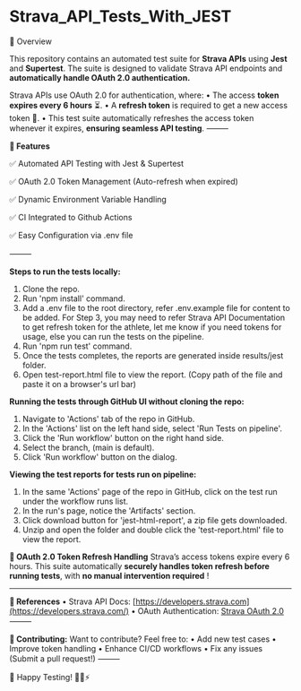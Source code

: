 # Strava_API_Tests_With_JEST
📌 Overview

This repository contains an automated test suite for **Strava APIs** using **Jest** and **Supertest**. The suite is designed to validate Strava API endpoints and **automatically handle OAuth 2.0 authentication.**

Strava APIs use OAuth 2.0 for authentication, where:
	•	The access **token expires every 6 hours** ⏳.
	•	A **refresh token** is required to get a new access token 🔄.
	•	This test suite automatically refreshes the access token whenever it expires, **ensuring seamless API testing**.
⸻

**🔹 Features**

✅ Automated API Testing with Jest & Supertest

✅ OAuth 2.0 Token Management (Auto-refresh when expired)

✅ Dynamic Environment Variable Handling

✅ CI Integrated to Github Actions

✅ Easy Configuration via .env file

⸻

**Steps to run the tests locally:**
1. Clone the repo.
2. Run 'npm install' command.
3. Add a .env file to the root directory, refer .env.example file for content to be added.
For Step 3, you may need to refer Strava API Documentation to get refresh token for the athlete, let me know if you need tokens for usage, else you can run the tests on the pipeline.
4. Run 'npm run test' command.
5. Once the tests completes, the reports are generated inside results/jest folder.
6. Open test-report.html file to view the report. (Copy path of the file and paste it on a browser's url bar)

**Running the tests through GitHub UI without cloning the repo:**
1. Navigate to 'Actions' tab of the repo in GitHub.
2. In the 'Actions' list on the left hand side, select 'Run Tests on pipeline'.
3. Click the 'Run workflow' button on the right hand side.
4. Select the branch, (main is default).
5. Click 'Run workflow' button on the dialog.

**Viewing the test reports for tests run on pipeline:**
1. In the same 'Actions' page of the repo in GitHub, click on the test run under the workflow runs list.
2. In the run's page, notice the 'Artifacts' section.
3. Click download button for 'jest-html-report', a zip file gets downloaded.
4. Unzip and open the folder and double click the 'test-report.html' file to view the report.


**🔑 OAuth 2.0 Token Refresh Handling**
Strava’s access tokens expire every 6 hours. This suite automatically **securely handles token refresh before running tests**, with **no manual intervention required** !
____

**📖 References**
	•	Strava API Docs: [https://developers.strava.com](https://developers.strava.com/)
	•	OAuth Authentication: [Strava OAuth 2.0](https://developers.strava.com/docs/authentication/#oauthoverview)
⸻

**🙌 Contributing:**
Want to contribute? Feel free to:
	•	Add new test cases
	•	Improve token handling
	•	Enhance CI/CD workflows
	•	Fix any issues (Submit a pull request!)
⸻

🚀 Happy Testing! 🏃‍♂️⚡

